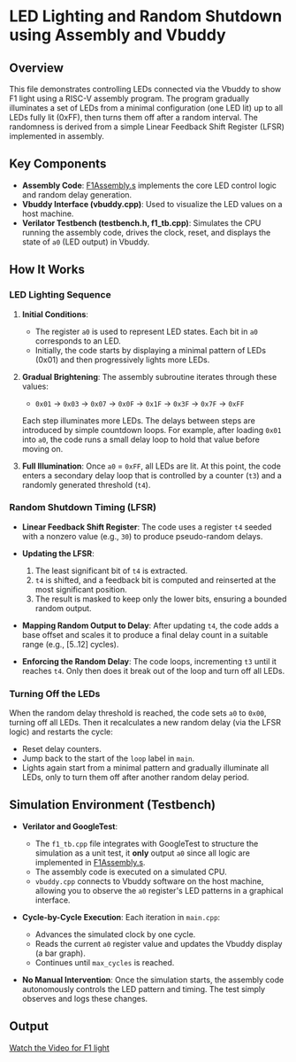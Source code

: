 # LED Lighting and Random Shutdown using Assembly and Vbuddy

## Overview

This file demonstrates controlling LEDs connected via the Vbuddy to show F1 light using a RISC-V assembly program. The program gradually illuminates a set of LEDs from a minimal configuration (one LED lit) up to all LEDs fully lit (0xFF), then turns them off after a random interval. The randomness is derived from a simple Linear Feedback Shift Register (LFSR) implemented in assembly.

## Key Components

- **Assembly Code**: [F1Assembly.s](../tb/asm/F1Assembly.s) implements the core LED control logic and random delay generation.
- **Vbuddy Interface (vbuddy.cpp)**: Used to visualize the LED values on a host machine.
- **Verilator Testbench (testbench.h, f1_tb.cpp)**: Simulates the CPU running the assembly code, drives the clock, reset, and displays the state of `a0` (LED output) in Vbuddy.

## How It Works

### LED Lighting Sequence

1. **Initial Conditions**:
   - The register `a0` is used to represent LED states. Each bit in `a0` corresponds to an LED.
   - Initially, the code starts by displaying a minimal pattern of LEDs (0x01) and then progressively lights more LEDs.

2. **Gradual Brightening**:
   The assembly subroutine iterates through these values:
   - `0x01` → `0x03` → `0x07` → `0x0F` → `0x1F` → `0x3F` → `0x7F` → `0xFF`
   
   Each step illuminates more LEDs. The delays between steps are introduced by simple countdown loops. For example, after loading `0x01` into `a0`, the code runs a small delay loop to hold that value before moving on.

3. **Full Illumination**:
   Once `a0` = `0xFF`, all LEDs are lit. At this point, the code enters a secondary delay loop that is controlled by a counter (`t3`) and a randomly generated threshold (`t4`).

### Random Shutdown Timing (LFSR)

- **Linear Feedback Shift Register**: The code uses a register `t4` seeded with a nonzero value (e.g., `30`) to produce pseudo-random delays.
- **Updating the LFSR**:
  1. The least significant bit of `t4` is extracted.
  2. `t4` is shifted, and a feedback bit is computed and reinserted at the most significant position.
  3. The result is masked to keep only the lower bits, ensuring a bounded random output.
  
- **Mapping Random Output to Delay**:
  After updating `t4`, the code adds a base offset and scales it to produce a final delay count in a suitable range (e.g., [5..12] cycles).
  
- **Enforcing the Random Delay**:
  The code loops, incrementing `t3` until it reaches `t4`. Only then does it break out of the loop and turn off all LEDs.

### Turning Off the LEDs

When the random delay threshold is reached, the code sets `a0` to `0x00`, turning off all LEDs. Then it recalculates a new random delay (via the LFSR logic) and restarts the cycle:

- Reset delay counters.
- Jump back to the start of the `loop` label in `main`.
- Lights again start from a minimal pattern and gradually illuminate all LEDs, only to turn them off after another random delay period.

## Simulation Environment (Testbench)

- **Verilator and GoogleTest**: 
  - The `f1_tb.cpp` file integrates with GoogleTest to structure the simulation as a unit test, it **only** output `a0` since all logic are implemented in [F1Assembly.s](../tb/asm/F1Assembly.s).
  - The assembly code is executed on a simulated CPU.
  - `vbuddy.cpp` connects to Vbuddy software on the host machine, allowing you to observe the `a0` register's LED patterns in a graphical interface.

- **Cycle-by-Cycle Execution**:
  Each iteration in `main.cpp`:
  - Advances the simulated clock by one cycle.
  - Reads the current `a0` register value and updates the Vbuddy display (a bar graph).
  - Continues until `max_cycles` is reached.

- **No Manual Intervention**:
  Once the simulation starts, the assembly code autonomously controls the LED pattern and timing. The test simply observes and logs these changes.

## Output

[Watch the Video for F1 light](../images/TestEvidence/f1_light.mp4)

